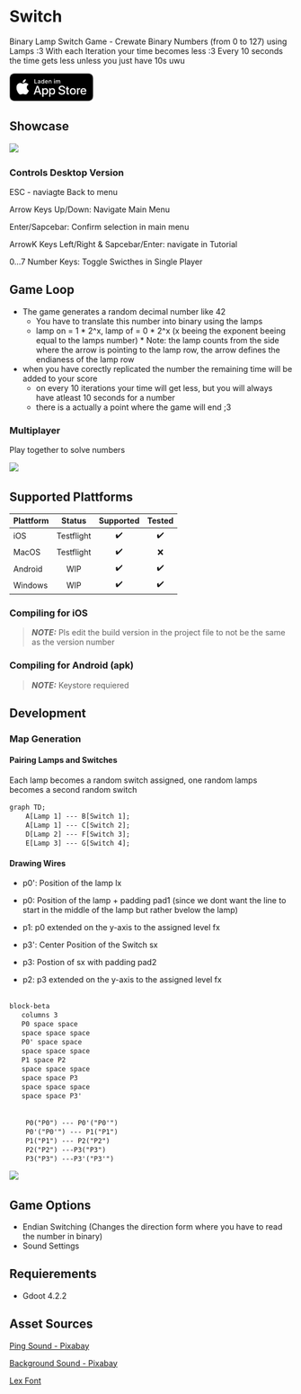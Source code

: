 # Switch
Binary Lamp Switch Game - Crewate Binary Numbers (from 0 to 127) using Lamps :3
With each Iteration your time becomes less :3 Every 10 seconds the time gets less unless you just have 10s uwu


[<img src="Sprites/appstoreImage.svg" height="50">](https://apps.apple.com/de/app/switch-binary-game/id6502103845)

## Showcase
<img src="https://kiarar.moe/images/Switch/game.png">

### Controls Desktop Version
ESC - naviagte Back to menu

Arrow Keys Up/Down: Navigate Main Menu

Enter/Sapcebar: Confirm selection in main menu

ArrowK Keys Left/Right & Sapcebar/Enter: navigate in Tutorial

0...7 Number Keys: Toggle Swicthes in Single Player


## Game Loop
* The game generates a random decimal number like 42
  * You have to translate this number into binary using the lamps
  * lamp on = 1 * 2^x, lamp of = 0 * 2^x (x beeing the exponent beeing equal to the lamps number)
		* Note: the lamp counts from the side where the arrow is pointing to the lamp row, the arrow defines the endianess of the lamp row
* when you have corectly replicated the number the remaining time will be added to your score
  * on every 10 iterations your time will get less, but you will always have atleast 10 seconds for a number  
  * there is a actually a point where the game will end ;3
 
### Multiplayer
Play together to solve numbers

<img src="https://kiarar.moe/images/Switch/game2.png">
	
## Supported Plattforms
| Plattform         | Status | Supported | Tested |
|--------------|:-----:| :----: | :----: |
| iOS | Testflight | :heavy_check_mark: | :heavy_check_mark:
| MacOS      |  Testflight | :heavy_check_mark:| :x:
| Android |  WIP  | :heavy_check_mark: | :heavy_check_mark:
| Windows      |  WIP | :heavy_check_mark:| :heavy_check_mark:

### Compiling for iOS
> **_NOTE:_**  Pls edit the build version in the project file to not be the same as the version number


### Compiling for Android (apk)
> **_NOTE:_** Keystore requiered
> 
## Development
### Map Generation
#### Pairing Lamps and Switches
Each lamp becomes a random switch assigned, one random lamps becomes a second random switch

```mermaid
graph TD;
    A[Lamp 1] --- B[Switch 1];
    A[Lamp 1] --- C[Switch 2];
    D[Lamp 2] --- F[Switch 3];
    E[Lamp 3] --- G[Switch 4];
```

#### Drawing Wires
* p0': Position of the lamp lx
* p0: Position of the lamp + padding pad1 (since we dont want the line to start in the middle of the lamp but rather bvelow the lamp)
* p1: p0 extended on the y-axis to the assigned level fx

* p3': Center Position of the Switch sx
* p3: Postion of sx with padding pad2
* p2: p3 extended on the y-axis to the assigned level fx

```mermaid

block-beta
   columns 3
   P0 space space 
   space space space
   P0' space space 
   space space space
   P1 space P2 
   space space space
   space space P3
   space space space
   space space P3'


    P0("P0") --- P0'("P0'")
    P0'("P0'") --- P1("P1")
    P1("P1") --- P2("P2")
    P2("P2") ---P3("P3")
    P3("P3") ---P3'("P3'")
```

<img src="https://kiarar.moe/images/Switch/map1.png" height= 300>

## Game Options
* Endian Switching (Changes the direction form where you have to read the number in binary)
* Sound Settings

## Requierements
* Gdoot 4.2.2

## Asset Sources
[Ping Sound - Pixabay](https://pixabay.com/sound-effects/ping-82822/)

[Background Sound - Pixabay](https://pixabay.com/sound-effects/daylight-14872/)

[Lex Font](http://www.pentacom.jp/pentacom/bitfontmaker2/gallery/?id=646)

